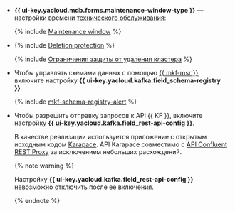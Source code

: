 * **{{ ui-key.yacloud.mdb.forms.maintenance-window-type }}** — настройки времени [технического обслуживания](../../../managed-kafka/concepts/maintenance.md):

    {% include [Maintenance window](../console/maintenance-window-description.md) %}


* {% include [Deletion protection](../console/deletion-protection.md) %}

    {% include [Ограничения защиты от удаления кластера](../deletion-protection-limits-data.md) %}
* Чтобы управлять схемами данных с помощью [{{ mkf-msr }}](../../../managed-kafka/concepts/managed-schema-registry.md), включите настройку **{{ ui-key.yacloud.kafka.field_schema-registry }}**.

    {% include [mkf-schema-registry-alert](schema-registry-alert.md) %}

* Чтобы разрешить отправку запросов к API {{ KF }}, включите настройку **{{ ui-key.yacloud.kafka.field_rest-api-config }}**.

    В качестве реализации используется приложение с открытым исходным кодом [Karapace](https://github.com/Aiven-Open/karapace). API Karapace совместимо с [API Confluent REST Proxy](https://docs.confluent.io/platform/current/kafka-rest/api.html) за исключением небольших расхождений.

    {% note warning %}

    Настройку **{{ ui-key.yacloud.kafka.field_rest-api-config }}** невозможно отключить после ее включения.

    {% endnote %}

